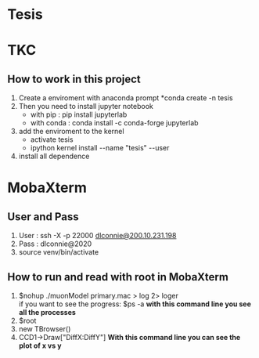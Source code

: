 # Tesis 

# TKC

## How to work in this project

  1. Create a enviroment with anaconda prompt 
      *conda create -n tesis
  2. Then you need to install jupyter notebook
      * with pip : pip install jupyterlab
      * with conda : conda install -c conda-forge jupyterlab
  3. add the enviroment to the kernel
      * activate tesis
      * ipython kernel install --name "tesis" --user
  4. install all dependence
    


# MobaXterm

## User and Pass
  1. User : ssh -X -p 22000 dlconnie@200.10.231.198
  2. Pass : dlconnie@2020 
  3. source venv/bin/activate


## How to run and read with root in MobaXterm
  1. $nohup ./muonModel primary.mac > log 2> loger  
    if you want to see the progress: $ps -a **with this command line you see all the processes**
  2. $root
  3. new TBrowser()
  4. CCD1->Draw["DiffX:DiffY"] **With this command line you can see the plot of x vs y**
